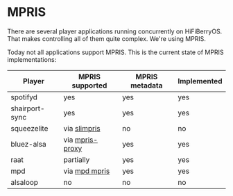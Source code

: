 # MPRIS

There are several player applications running concurrently on HiFiBerryOS. That makes controlling all of 
them quite complex. We're using MPRIS.

Today not all applications support MPRIS. This is the current state of MPRIS implementations:

| Player | MPRIS supported | MPRIS metadata |  Implemented
| --- | --- | --- |  --- |
| spotifyd | yes | yes |  yes |
| shairport-sync  | yes | yes |  yes |
| squeezelite | via [slimpris](https://github.com/mavit/slimpris2) | no | no |
| bluez-alsa | via [mpris-proxy](https://github.com/Vudentz/BlueZ/blob/master/tools/mpris-proxy.c) | yes | yes | 
| raat | partially | yes | yes |
| mpd | via [mpd mpris](https://github.com/natsukagami/mpd-mpris) | yes | yes |
| alsaloop | no | no | no |
